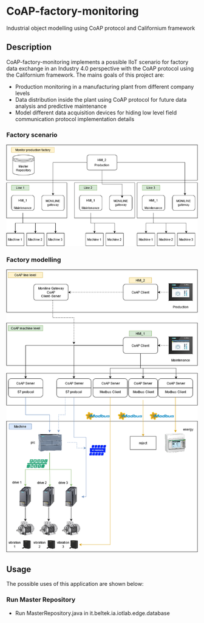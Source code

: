 # CoAP-factory-monitoring
Industrial object modelling using CoAP protocol and Californium framework

## Description
CoAP-factory-monitoring implements a possible IIoT scenario for factory data exchange in an Industry 4.0 perspective with the CoAP protocol using the Californium framework.
The mains goals of this project are:
- Production monitoring in a manufacturing plant from different company levels
- Data distribution inside the plant using CoAP protocol for future data analysis and predictive maintenance
- Model different data acquisition devices for hiding low level field communication protocol implementation details

### Factory scenario
![factory-scenario](Factory_Scenario.png)

### Factory modelling
![factory-modelling](Factory_Modelling.png)

## Usage
The possible uses of this application are shown below:

### Run Master Repository
* Run MasterRepository.java in it.beltek.ia.iotlab.edge.database


